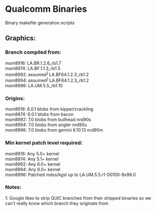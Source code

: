 # Qualcomm Binaries
Binary makefile generation scripts

## Graphics:
### Branch compiled from:
msm8916: LA.BR.1.2.6_rb1.7  
msm8974: LA.BF.1.1.3_rb1.5  
msm8992: assumed<sup>[1](#googleEGL)</sup> LA.BF64.1.2.3_rb1.2  
msm8994: assumed<sup>[1](#googleEGL)</sup> LA.BF64.1.2.3_rb1.2  
msm8996: LA.UM.5.5_rb1.10
### Origins:
msm8916: 6.0.1 blobs from kipper/crackling  
msm8974: 6.0.1 blobs from bacon  
msm8992: 7.0 blobs from bullhead nrd90s  
msm8994: 7.0 blobs from angler nrd90u  
msm8996: 7.0 blobs from gemini 6.10.13 nrd90m  
### Min kernel patch level required:
msm8916: Any 5.0+ kernel  
msm8974: Any 5.1+ kernel  
msm8992: Any 6.0+ kernel  
msm8994: Any 6.0+ kernel  
msm8996: Patched mdss/kgsl up to LA.UM.5.5.r1-00100-8x96.0  

### Notes:
<a name="googleEGL">1</a>: Google likes to strip QUIC branches from their shipped binaries so we can't really know which branch they originate from
